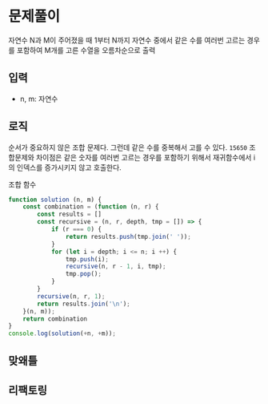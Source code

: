 # 문제풀이

자연수 N과 M이 주어졌을 때 1부터 N까지 자연수 중에서 같은 수를 여러번 고르는 경우를 포함하여 M개를 고른 수열을 오름차순으로 출력

## 입력

- n, m: 자연수

## 로직

순서가 중요하지 않은 조합 문제다. 그런데 같은 수를 중복해서 고를 수 있다. `15650` 조합문제와 차이점은 같은 숫자를 여러번 고르는 경우를 포함하기 위해서 재귀함수에서 i의 인덱스를 증가시키지 않고 호출한다.

조합 함수

```js
function solution (n, m) {
    const combination = (function (n, r) {
        const results = []
        const recursive = (n, r, depth, tmp = []) => {
            if (r === 0) {
                return results.push(tmp.join(' '));
            }
            for (let i = depth; i <= n; i ++) {
                tmp.push(i);
                recursive(n, r - 1, i, tmp);
                tmp.pop();
            }
        }
        recursive(n, r, 1);
        return results.join('\n');
    }(n, m));
    return combination
}
console.log(solution(+n, +m));
```

## 맞왜틀

## 리팩토링
